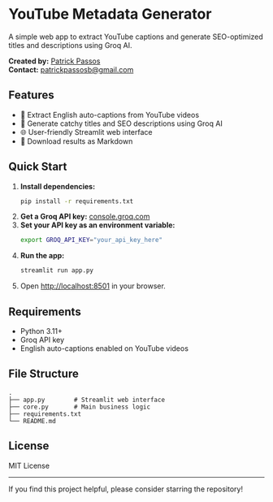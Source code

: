 # YouTube Metadata Generator

A simple web app to extract YouTube captions and generate SEO-optimized titles and descriptions using Groq AI.

**Created by:** [Patrick Passos](https://github.com/patrickpassosb)  
**Contact:** patrickpassosb@gmail.com

## Features

- 🎥 Extract English auto-captions from YouTube videos
- 🤖 Generate catchy titles and SEO descriptions using Groq AI
- 🌐 User-friendly Streamlit web interface
- 💾 Download results as Markdown

## Quick Start

1. **Install dependencies:**
   ```bash
   pip install -r requirements.txt
   ```
2. **Get a Groq API key:** [console.groq.com](https://console.groq.com)
3. **Set your API key as an environment variable:**
   ```bash
   export GROQ_API_KEY="your_api_key_here"
   ```
4. **Run the app:**
   ```bash
   streamlit run app.py
   ```
5. Open [http://localhost:8501](http://localhost:8501) in your browser.

## Requirements

- Python 3.11+
- Groq API key
- English auto-captions enabled on YouTube videos

## File Structure

```
.
├── app.py        # Streamlit web interface
├── core.py       # Main business logic
├── requirements.txt
└── README.md
```

## License

MIT License

---

If you find this project helpful, please consider starring the repository!
